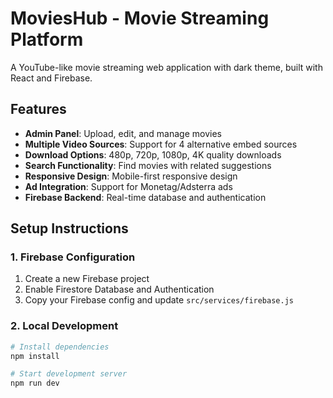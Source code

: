 # MoviesHub - Movie Streaming Platform

A YouTube-like movie streaming web application with dark theme, built with React and Firebase.

## Features

- **Admin Panel**: Upload, edit, and manage movies
- **Multiple Video Sources**: Support for 4 alternative embed sources
- **Download Options**: 480p, 720p, 1080p, 4K quality downloads
- **Search Functionality**: Find movies with related suggestions
- **Responsive Design**: Mobile-first responsive design
- **Ad Integration**: Support for Monetag/Adsterra ads
- **Firebase Backend**: Real-time database and authentication

## Setup Instructions

### 1. Firebase Configuration

1. Create a new Firebase project
2. Enable Firestore Database and Authentication
3. Copy your Firebase config and update `src/services/firebase.js`

### 2. Local Development

```bash
# Install dependencies
npm install

# Start development server
npm run dev
